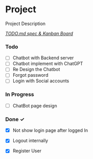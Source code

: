 # Project

Project Description

<em>[TODO.md spec & Kanban Board](https://bit.ly/3fCwKfM)</em>

### Todo

- [ ] Chatbot with Backend server  
- [ ] Chatbot implement with ChatGPT
- [ ] Re Design the Chatbot
- [ ] Forgot password
- [ ] Login with Social accounts

### In Progress

- [ ] ChatBot page design  

### Done ✓

- [x] Not show login page after logged In  
- [x] Logout internally  
- [x] Register User  

